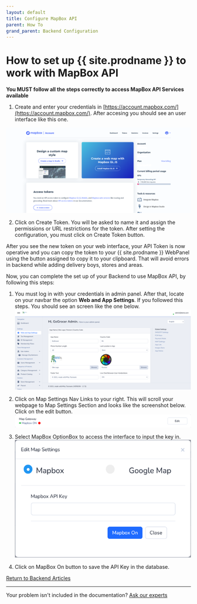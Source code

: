 ```yaml
---
layout: default
title: Configure MapBox API
parent: How To
grand_parent: Backend Configuration
---
```

# How to set up {{ site.prodname }} to work with MapBox API

**You MUST follow all the steps correctly to access MapBox API Services available**

   1. Create and enter your credentials in [https://account.mapbox.com/](https://account.mapbox.com/). After accesing you should see an user interface like this one.

   ![MapBox UI](/assets/images/howto/accmapbox.png)

   2. Click on Create Token. You will be asked to name it and assign the permissions or URL restrictions for the token. After setting the configuration, you must click on Create Token button.


After you see the new token on your web interface, your API Token is now operative and you can copy the token to your {{ site.prodname }} WebPanel using the button assigned to copy it to your clipboard. That will avoid errors in backend while adding delivery boys, stores and areas.

Now, you can complete the set up of your Backend to use MapBox API, by following this steps:

1. You must log in with your credentials in admin panel. After that, locate on your navbar the option **Web and App Settings**. If you followed this steps. You should see an screen like the one below.
![Web and App Settings](/assets/images/howto/changewappconf.png)

2. Click on Map Settings Nav Links to your right. This will scroll your webpage to Map Settings Section and looks like the screenshot below. Click on the edit button.
![Map Settings Section](/assets/images/howto/mapsettingsarea.png)

3. Select MapBox OptionBox to access the interface to input the key in.
![Enter your MapBox API Key](/assets/images/howto/editmapbsettings.png)

4. Click on MapBox On button to save the API Key in the database.

<p class="text-center">
    <a href="/docs/backend/how-to/" class="btn btn-purple">Return to Backend Articles</a>
</p>

-----------
Your problem isn't included in the documentation? [Ask our experts](/sendingTicket)

